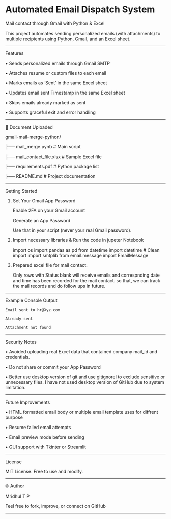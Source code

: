 # Automated Email Dispatch System


Mail contact through Gmail with Python & Excel

This project automates sending personalized emails (with attachments) to multiple recipients using Python, Gmail, and an Excel sheet.
________________________________________
Features

•	Sends personalized emails through Gmail SMTP

•	Attaches resume or custom files to each email

•	Marks emails as ‘Sent’ in the same Excel sheet

•	Updates email sent Timestamp in the same Excel sheet

•	Skips emails already marked as sent

•	Supports graceful exit and error handling

________________________________________
📂 Document Uploaded

gmail-mail-merge-python/

├── mail_merge.pynb           # Main script

├── mail_contact_file.xlsx    # Sample Excel file

├── requirements.pdf        # Python package list

├── README.md               # Project documentation

________________________________________
Getting Started

1. Set Your Gmail App Password
   
      Enable 2FA on your Gmail account
   
      Generate an App Password
   
      Use that in your script (never your real Gmail password).
   

2. Import necessary libraries  & Run the code in jupeter Notebook

     import os
     import pandas as pd
     from datetime import datetime  #  Clean import
     import smtplib
     from email.message import EmailMessage

3. Prepared excel file for mail contact.   

   Only rows with Status blank will receive emails and correspnding date and time has been recorded for the mail contact. so that, we can track the mail records and do follow ups in future.
________________________________________
Example Console Output

    Email sent to hr@Xyz.com
    
    Already sent
    
    Attachment not found
 
________________________________________
Security Notes

   •	Avoided uploading real Excel data that contained company mail_id and credentials.
   
   •	Do not share or commit your App Password
   
   •	Better use desktop version of git and use gitignoreI to exclude sensitive or unnecessary files. I have not used desktop version of GitHub due to system limitation.

________________________________________
Future Improvements

   •	HTML formatted email body or multiple email template uses for diffrent purpose
   
   •	Resume failed email attempts
   
   •	Email preview mode before sending
   
   •	GUI support with Tkinter or Streamlit

________________________________________
License

   MIT License. Free to use and modify.
________________________________________
🌐 Author

Mridhul T P

Feel free to fork, improve, or connect on GitHub
________________________________________


